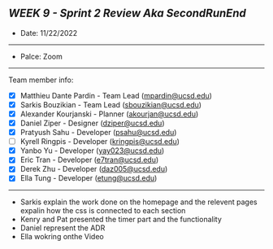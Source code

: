 
***WEEK 9 - Sprint 2 Review Aka SecondRunEnd***
---

- Date: 11/22/2022

---

- Palce: Zoom

---

Team member info:<br>
- [x] Matthieu Dante Pardin - Team Lead (mpardin@ucsd.edu)<br>
- [x] Sarkis Bouzikian - Team Lead (sbouzikian@ucsd.edu)<br>
- [x] Alexander Kourjanski - Planner (akourjan@ucsd.edu)<br>
- [x] Daniel Ziper - Designer (dziper@ucsd.edu)<br>
- [x] Pratyush Sahu - Developer (psahu@ucsd.edu)<br>
- [ ] Kyrell Ringpis - Developer (kringpis@ucsd.edu)<br>
- [x] Yanbo Yu - Developer (yay023@ucsd.edu)<br>
- [x] Eric Tran - Developer (e7tran@ucsd.edu)<br>
- [x] Derek Zhu - Developer (daz005@ucsd.edu)<br>
- [x] Ella Tung - Developer (etung@ucsd.edu)

---

- Sarkis explain the work done on the homepage and the relevent pages expalin how the css is connected to each section
- Kenry and Pat  presented the timer part and the functionality
- Daniel represent the ADR 
- Ella wokring onthe Video

